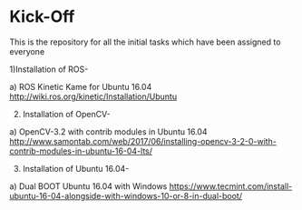 # Kick-Off


This is the repository for all the initial tasks which have been assigned to everyone

1)Installation of ROS-

a) ROS Kinetic Kame for Ubuntu 16.04
http://wiki.ros.org/kinetic/Installation/Ubuntu


2) Installation of OpenCV-

a) OpenCV-3.2 with contrib modules in Ubuntu 16.04
http://www.samontab.com/web/2017/06/installing-opencv-3-2-0-with-contrib-modules-in-ubuntu-16-04-lts/


3) Installation of Ubuntu 16.04-

a) Dual BOOT Ubuntu 16.04 with Windows
https://www.tecmint.com/install-ubuntu-16-04-alongside-with-windows-10-or-8-in-dual-boot/




